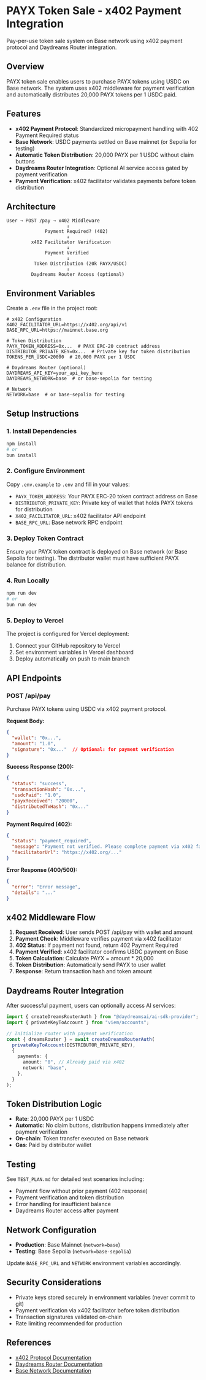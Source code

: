 # PAYX Token Sale - x402 Payment Integration

Pay-per-use token sale system on Base network using x402 payment protocol and Daydreams Router integration.

## Overview

PAYX token sale enables users to purchase PAYX tokens using USDC on Base network. The system uses x402 middleware for payment verification and automatically distributes 20,000 PAYX tokens per 1 USDC paid.

## Features

- **x402 Payment Protocol**: Standardized micropayment handling with 402 Payment Required status
- **Base Network**: USDC payments settled on Base mainnet (or Sepolia for testing)
- **Automatic Token Distribution**: 20,000 PAYX per 1 USDC without claim buttons
- **Daydreams Router Integration**: Optional AI service access gated by payment verification
- **Payment Verification**: x402 facilitator validates payments before token distribution

## Architecture

```
User → POST /pay → x402 Middleware
                      ↓
              Payment Required? (402)
                      ↓
         x402 Facilitator Verification
                      ↓
              Payment Verified
                      ↓
          Token Distribution (20k PAYX/USDC)
                      ↓
         Daydreams Router Access (optional)
```

## Environment Variables

Create a `.env` file in the project root:

```env
# x402 Configuration
X402_FACILITATOR_URL=https://x402.org/api/v1
BASE_RPC_URL=https://mainnet.base.org

# Token Distribution
PAYX_TOKEN_ADDRESS=0x...  # PAYX ERC-20 contract address
DISTRIBUTOR_PRIVATE_KEY=0x...  # Private key for token distribution
TOKENS_PER_USDC=20000  # 20,000 PAYX per 1 USDC

# Daydreams Router (optional)
DAYDREAMS_API_KEY=your_api_key_here
DAYDREAMS_NETWORK=base  # or base-sepolia for testing

# Network
NETWORK=base  # or base-sepolia for testing
```

## Setup Instructions

### 1. Install Dependencies

```bash
npm install
# or
bun install
```

### 2. Configure Environment

Copy `.env.example` to `.env` and fill in your values:

- `PAYX_TOKEN_ADDRESS`: Your PAYX ERC-20 token contract address on Base
- `DISTRIBUTOR_PRIVATE_KEY`: Private key of wallet that holds PAYX tokens for distribution
- `X402_FACILITATOR_URL`: x402 facilitator API endpoint
- `BASE_RPC_URL`: Base network RPC endpoint

### 3. Deploy Token Contract

Ensure your PAYX token contract is deployed on Base network (or Base Sepolia for testing). The distributor wallet must have sufficient PAYX balance for distribution.

### 4. Run Locally

```bash
npm run dev
# or
bun run dev
```

### 5. Deploy to Vercel

The project is configured for Vercel deployment:

1. Connect your GitHub repository to Vercel
2. Set environment variables in Vercel dashboard
3. Deploy automatically on push to main branch

## API Endpoints

### POST /api/pay

Purchase PAYX tokens using USDC via x402 payment protocol.

**Request Body:**
```json
{
  "wallet": "0x...",
  "amount": "1.0",
  "signature": "0x..."  // Optional: for payment verification
}
```

**Success Response (200):**
```json
{
  "status": "success",
  "transactionHash": "0x...",
  "usdcPaid": "1.0",
  "payxReceived": "20000",
  "distributedTxHash": "0x..."
}
```

**Payment Required (402):**
```json
{
  "status": "payment_required",
  "message": "Payment not verified. Please complete payment via x402 facilitator.",
  "facilitatorUrl": "https://x402.org/..."
}
```

**Error Response (400/500):**
```json
{
  "error": "Error message",
  "details": "..."
}
```

## x402 Middleware Flow

1. **Request Received**: User sends POST /api/pay with wallet and amount
2. **Payment Check**: Middleware verifies payment via x402 facilitator
3. **402 Status**: If payment not found, return 402 Payment Required
4. **Payment Verified**: x402 facilitator confirms USDC payment on Base
5. **Token Calculation**: Calculate PAYX = amount * 20,000
6. **Token Distribution**: Automatically send PAYX to user wallet
7. **Response**: Return transaction hash and token amount

## Daydreams Router Integration

After successful payment, users can optionally access AI services:

```typescript
import { createDreamsRouterAuth } from "@daydreamsai/ai-sdk-provider";
import { privateKeyToAccount } from "viem/accounts";

// Initialize router with payment verification
const { dreamsRouter } = await createDreamsRouterAuth(
  privateKeyToAccount(DISTRIBUTOR_PRIVATE_KEY),
  {
    payments: {
      amount: "0", // Already paid via x402
      network: "base",
    },
  }
);
```

## Token Distribution Logic

- **Rate**: 20,000 PAYX per 1 USDC
- **Automatic**: No claim buttons, distribution happens immediately after payment verification
- **On-chain**: Token transfer executed on Base network
- **Gas**: Paid by distributor wallet

## Testing

See `TEST_PLAN.md` for detailed test scenarios including:
- Payment flow without prior payment (402 response)
- Payment verification and token distribution
- Error handling for insufficient balance
- Daydreams Router access after payment

## Network Configuration

- **Production**: Base Mainnet (`network=base`)
- **Testing**: Base Sepolia (`network=base-sepolia`)

Update `BASE_RPC_URL` and `NETWORK` environment variables accordingly.

## Security Considerations

- Private keys stored securely in environment variables (never commit to git)
- Payment verification via x402 facilitator before token distribution
- Transaction signatures validated on-chain
- Rate limiting recommended for production

## References

- [x402 Protocol Documentation](https://x402.org)
- [Daydreams Router Documentation](https://docs.daydreams.systems/docs/router)
- [Base Network Documentation](https://docs.base.org)
